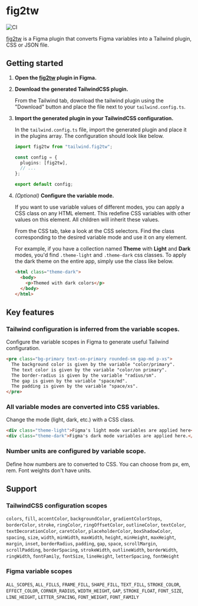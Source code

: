 # fig2tw

![CI](https://github.com/lodonoughue/fig2tw/actions/workflows/node.js.yml/badge.svg)

[fig2tw](https://www.figma.com/community/plugin/1376255637027661681/fig2tw) is
a Figma plugin that converts Figma variables into a Tailwind plugin, CSS or
JSON file.

## Getting started

1. **Open the [fig2tw](https://www.figma.com/community/plugin/1376255637027661681/fig2tw)
   plugin in Figma.**

2. **Download the generated TailwindCSS plugin.**

   From the Tailwind tab, download the tailwind plugin using the "Download"
   button and place the file next to your `tailwind.config.ts`.

3. **Import the generated plugin in your TailwindCSS configuration.**

   In the `tailwind.config.ts` file, import the generated plugin and place it
   in the plugins array. The configuration should look like below.

   ```typescript
   import fig2tw from "tailwind.fig2tw";

   const config = {
     plugins: [fig2tw],
     // ...
   };

   export default config;
   ```

4. _(Optional)_ **Configure the variable mode.**

   If you want to use variable values of different modes, you can apply a CSS
   class on any HTML element. This redefine CSS variables with other values on
   this element. All children will inherit these values.

   From the CSS tab, take a look at the CSS selectors. Find the class
   corresponding to the desired variable mode and use it on any element.

   For example, if you have a collection named **Theme** with **Light** and
   **Dark** modes, you'd find `.theme-light` and `.theme-dark` css classes. To
   apply the dark theme on the entire app, simply use the class like below.

   ```html
   <html class="theme-dark">
     <body>
       <p>Themed with dark colors</p>
     </body>
   </html>
   ```

## Key features

### Tailwind configuration is inferred from the variable scopes.

Configure the variable scopes in Figma to generate useful Tailwind configuration.

```html
<pre class="bg-primary text-on-primary rounded-sm gap-md p-xs">
  The background color is given by the variable "color/primary".
  The text color is given by the variable "color/on primary".
  The border-radius is given by the variable "radius/sm".
  The gap is given by the variable "space/md".
  The padding is given by the variable "space/xs".
</pre>
```

### All variable modes are converted into CSS variables.

Change the mode (light, dark, etc.) with a CSS class.

```html
<div class="theme-light">Figma's light mode variables are applied here</div>
<div class="theme-dark">Figma's dark mode variables are applied here.</div>
```

### Number units are configured by variable scope.

Define how numbers are to converted to CSS. You can choose from px, em, rem.
Font weights don't have units.

## Support

### TailwindCSS configuration scopes

`colors`, `fill`, `accentColor`, `backgroundColor`, `gradientColorStops`,
`borderColor`, `stroke`, `ringColor`, `ringOffsetColor`, `outlineColor`,
`textColor`, `textDecorationColor`, `caretColor`, `placeholderColor`,
`boxShadowColor`, `spacing`, `size`, `width`, `minWidth`, `maxWidth`, `height`,
`minHeight`, `maxHeight`, `margin`, `inset`, `borderRadius`, `padding`, `gap`,
`space`, `scrollMargin`, `scrollPadding`, `borderSpacing`, `strokeWidth`,
`outlineWidth`, `borderWidth`, `ringWidth`, `fontFamily`, `fontSize`,
`lineHeight`, `letterSpacing`, `fontWeight`

### Figma variable scopes

`ALL_SCOPES`, `ALL_FILLS`, `FRAME_FILL`, `SHAPE_FILL`, `TEXT_FILL`,
`STROKE_COLOR`, `EFFECT_COLOR`, `CORNER_RADIUS`, `WIDTH_HEIGHT`, `GAP`,
`STROKE_FLOAT`, `FONT_SIZE`, `LINE_HEIGHT`, `LETTER_SPACING`, `FONT_WEIGHT`,
`FONT_FAMILY`
